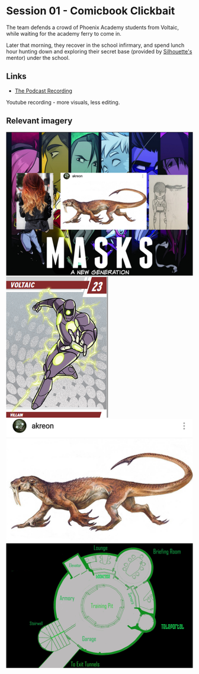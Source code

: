 # Session 01 - Comicbook Clickbait

The team defends a crowd of Phoenix Academy students from Voltaic, while waiting for the academy ferry to come in.

Later that morning, they recover in the school infirmary, and spend lunch hour hunting down and exploring their secret base (provided by [Silhouette's](silhouette.md) mentor) under the school.

## Links

* [The Podcast Recording](http://randomaverage.com/index.php/2018/12/masks-eg-actual-play-session-01-comicbook-clickbait/)

[](https://youtu.be/Crf8LQ9tOTM)
Youtube recording - more visuals, less editing.

## Relevant imagery

![Roll20 screen](Sessions/2018-12-08_6-16-56.png "Roll20 Opening Screen")
![Voltaic](img/Villains/voltaic.png)
![Palacine's Aquatic Attack Form](img/Palacine-sealion-run.jpg "Palacine's Aquatic Attack Form")
![The Base](img/assets/the_base.jpg "The New-Old Base")

